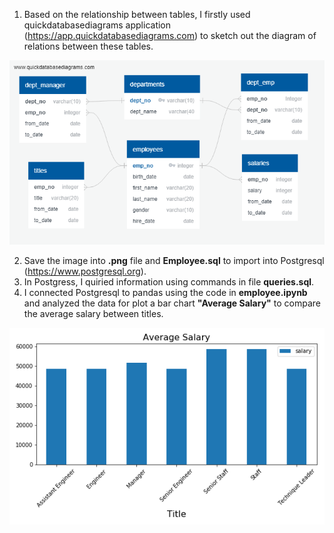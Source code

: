 1. Based on the relationship between tables, I firstly used quickdatabasediagrams application (https://app.quickdatabasediagrams.com) to sketch out the diagram of relations between these tables.

![](employee.png)

2. Save the image into __.png__ file and __Employee.sql__ to import into Postgresql (https://www.postgresql.org).
3. In Postgress, I quiried information using commands in file __queries.sql__.
4. I connected Postgresql to pandas using the code in **employee.ipynb** and analyzed the data for plot a bar chart __"Average Salary"__ to compare the average salary between titles.

![](Average_salary.png)
